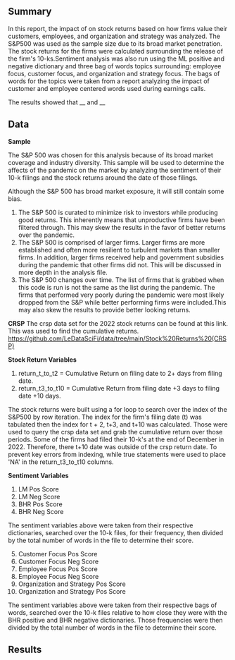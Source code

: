 ## Summary

In this report, the impact of on stock returns based on how firms value their customers, employees, and organization and strategy was analyzed. The S&P500 was used as the sample size due to its broad market penetration. The stock returns for the firms were calculated surrounding the release of the firm's 10-ks.Sentiment analysis was also run using the ML positive and negative dictionary and three bag of words topics surrounding: employee focus, customer focus, and organization and strategy focus. The bags of words for the topics were taken from a report analyzing the impact of customer and employee centered words used during earnings calls.

The results showed that __ and __

## Data



__Sample__

The S&P 500 was chosen for this analysis because of its broad market coverage and industry diversity. This sample will be used to determine the affects of the pandemic on the market by analyzing the sentiment of their 10-k filings and the stock returns around the date of those filings.

Although the S&P 500 has broad market exposure, it will still contain some bias.
1) The S&P 500 is curated to minimize risk to investors while producing good returns. This inherently means that unproductive firms have been filtered through. This may skew the results in the favor of better returns over the pandemic.
2) The S&P 500 is comprised of larger firms. Larger firms are more established and often more resilient to turbulent markets than smaller firms. In addition, larger firms received help and government subsidies during the pandemic that other firms did not. This will be discussed in more depth in the analysis file.
3) The S&P 500 changes over time. The list of firms that is grabbed when this code is run is not the same as the list during the pandemic. The firms that performed very poorly during the pandemic were most likely dropped from the S&P while better performing firms were included.This may also skew the results to provide better looking returns.

__CRSP__
The crsp data set for the 2022 stock returns can be found at this link. This was used to find the cumulative returns. 
https://github.com/LeDataSciFi/data/tree/main/Stock%20Returns%20(CRSP)

__Stock Return Variables__
 
1) return_t_to_t2 = Cumulative Return on filing date to 2+ days from filing date.
2) return_t3_to_t10 = Cumulative Return from filing date +3 days to filing date +10 days.


The stock returns were built using a for loop to search over the index of the S&P500 by row iteration.
The index for the firm's filing date (t) was tabulated then the index for t + 2, t+3, and t+10 was calculated.
Those were used to query the crsp data set and grab the cumulative return over those periods.
Some of the firms had filed their 10-k's at the end of December in 2022. Therefore, there t+10 date was outside of the crsp return date.
To prevent key errors from indexing, while true statements were used to place 'NA' in the return_t3_to_t10 columns.

__Sentiment Variables__

1) LM Pos Score
2) LM Neg Score
3) BHR Pos Score
4) BHR Neg Score

The sentiment variables above were taken from their respective dictionaries, searched over the 10-k files, for their frequency, then divided by the total number of words in the file to determine their score.

5) Customer Focus Pos Score
6) Customer Focus Neg Score
7) Employee Focus Pos Score
8) Employee Focus Neg Score
9) Organization and Strategy Pos Score
10) Organization and Strategy Pos Score

The sentiment variables above were taken from their respective bags of words, searched over the 10-k files relative to how close they were with the BHR positive and BHR negative dictionaries. Those frequencies were then divided by the total number of words in the file to determine their score.

## Results

